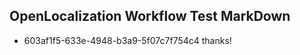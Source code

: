 ## OpenLocalization Workflow Test MarkDown
* 603af1f5-633e-4948-b3a9-5f07c7f754c4 thanks!

<!--HONumber=Jul16_HO3-->


